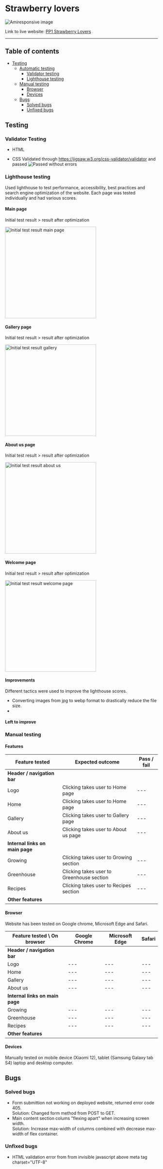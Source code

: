 # Strawberry lovers

![Amiresponsive image](https://res.cloudinary.com/dmntcacug/image/upload/v1693427142/Amiresponsive_aeblsa.jpg)


Link to live website: [PP1 Strawberry Lovers](https://niclo1337.github.io/pp1-strawberry-lovers/index.html)

<hr>

## Table of contents


* [Testing](#testing)
    * [Automatic testing](#)
        * [Validator testing](#validator-testing)
        * [Lighthouse testing](#lighthouse-testing)
    * [Manual testing](#manual-testing)
        * [Browser](#browser)
        * [Devices](#devices)
    * [Bugs](#bugs)
        * [Solved bugs](#solved-bugs)
        * [Unfixed bugs](#unfixed-bugs)



## Testing

### Validator Testing

- HTML

- CSS
Validated through https://jigsaw.w3.org/css-validator/validator and passed
![Passed without errors](https://res.cloudinary.com/dmntcacug/image/upload/v1693422108/css-validator-pass_xthpbi.jpg)

### Lighthouse testing

Used lighthouse to test performance, accessibility, best practices and search engine optimization of the website. Each page was tested individually and had various scores.


#### Main page
Initial test result > result after optimization
<p align="left"><img src="https://res.cloudinary.com/dmntcacug/image/upload/v1693434928/lighthouse-home-before_rhmdin.jpg" alt="Initial test result main page" width="300"/></p>


#### Gallery page
Initial test result > result after optimization
<p align="left"><img src="https://res.cloudinary.com/dmntcacug/image/upload/v1693434928/lighthouse-gallery-before_afzzag.jpg" alt="Initial test result gallery" width="300"/></p>


#### About us page
Initial test result > result after optimization
<p align="left"><img src="https://res.cloudinary.com/dmntcacug/image/upload/v1693434928/lighthouse-about-before_nm4i67.jpg" alt="Initial test result about us" width="300"/></p>



#### Welcome page
Initial test result > result after optimization
<p align="left"><img src="https://res.cloudinary.com/dmntcacug/image/upload/v1693434928/lighthouse-welcome-before_zay8dg.jpg" alt="Initial test result welcome page" width="300"/></p>




#### Improvements
Different tactics were used to improve the lighthouse scores. 
- Converting images from jpg to webp format to drastically reduce the file size.
- 


#### Left to improve




### Manual testing

#### Features

| Feature tested | Expected outcome | Pass / fail | 
| --- | --- | --- |
| **Header / navigation bar** | 
| Logo | Clicking takes user to Home page | --- |
| Home | Clicking takes user to Home page | --- |
| Gallery | Clicking takes user to Gallery page | --- 
| About us | Clicking takes user to About us page | --- |
| **Internal links on main page** |
| Growing | Clicking takes user to Growing section | --- |
| Greenhouse | Clicking takes user to Greenhouse section | --- |
| Recipes | Clicking takes user to Recipes section | --- |
| **Other features** |


#### Browser
Website has been tested on Google chrome, Microsoft Edge and Safari.

| Feature tested \  On browser | Google Chrome | Microsoft Edge | Safari | 
| --- | --- | --- | --- |
| **Header / navigation bar** | 
| Logo | --- | --- | --- |
| Home | --- | --- | --- |
| Gallery | --- | --- | --- |
| About us | --- | --- | --- |
| **Internal links on main page** |
| Growing | --- | --- | --- |
| Greenhouse | --- | --- | --- |
| Recipes | --- | --- | --- |
| **Other features** |






#### Devices
Manually tested on mobile device (Xiaomi 12), tablet (Samsung Galaxy tab S4) laptop and desktop computer.


## Bugs

### Solved bugs

- Form submittion not working on deployed website, returned error code 405.
<br> Solution: Changed form method from POST to GET.
- Main content section colums "flexing apart" when increasing screen width.
<br> Solution: Increase max-width of columns combined with decrease max-width of flex container.




### Unfixed bugs

- HTML validation error from from invisible javascript above meta tag charset="UTF-8"

